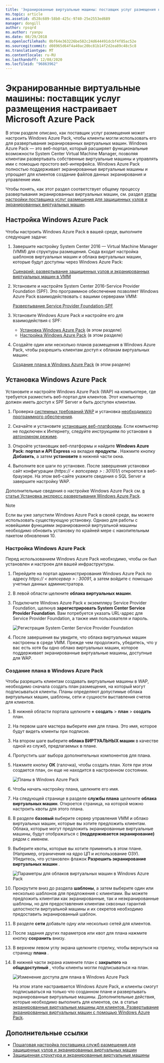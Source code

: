 ```yaml
---
title: 'Экранированные виртуальные машины: поставщик услуг размещения настраивает Microsoft Azure Pack'
ms.topic: article
ms.assetid: d528c689-58b0-425c-9740-25e2553ed689
manager: dongill
author: rpsqrd
ms.author: ryanpu
ms.date: 08/29/2018
ms.openlocfilehash: 0bf64e363226be582c24d644491dcbf4f85ac52e
ms.sourcegitcommit: d08965d64f4a40ac20bc81b14f2d2ea89c48c5c8
ms.translationtype: MT
ms.contentlocale: ru-RU
ms.lasthandoff: 12/08/2020
ms.locfileid: "96863962"
---
```

# <a name="shielded-vms---hosting-service-provider-sets-up-windows-azure-pack"></a>Экранированные виртуальные машины: поставщик услуг размещения настраивает Microsoft Azure Pack

В этом разделе описано, как поставщик услуг размещения может настроить Windows Azure Pack, чтобы клиенты могли использовать его для развертывания экранированных виртуальных машин. Windows Azure Pack — это веб-портал, который расширяет функциональные возможности System Center Virtual Machine Manager, позволяя клиентам развертывать собственные виртуальные машины и управлять ими с помощью простого веб-интерфейса. Windows Azure Pack полностью поддерживает экранированные виртуальные машины и упрощает для клиентов создание файлов данных экранирования и управление ими.

Чтобы понять, как этот раздел соответствует общему процессу развертывания экранированных виртуальных машин, см. раздел [этапы настройки поставщика услуг размещения для защищенных узлов и экранированных виртуальных машин](guarded-fabric-configuration-scenarios-for-shielded-vms-overview.md).

## <a name="setting-up-windows-azure-pack"></a>Настройка Windows Azure Pack

Чтобы настроить Windows Azure Pack в вашей среде, выполните следующие задачи:

1. Завершите настройку System Center 2016 — Virtual Machine Manager (VMM) для структуры размещения. Сюда входит настройка шаблонов виртуальных машин и облака виртуальных машин, которые будут доступны через Windows Azure Pack:

    [Сценарий: развертывание защищенных узлов и экранированных виртуальных машин в VMM](/system-center/vmm/deploy-guarded-host-fabric)

2. Установите и настройте System Center 2016-Service Provider Foundation (SPF). Это программное обеспечение позволяет Windows Azure Pack взаимодействовать с вашими серверами VMM:

    [Развертывание Service Provider Foundation-SPF](https://technet.microsoft.com/system-center-docs/spf/deploy/deploy-spf)

3. Установите Windows Azure Pack и настройте его для взаимодействия с SPF:

    - [Установка Windows Azure Pack](#install-windows-azure-pack) (в этом разделе)
    - [Настройка Windows Azure Pack](#configure-windows-azure-pack) (в этом разделе)

4. Создайте один или несколько планов размещения в Windows Azure Pack, чтобы разрешить клиентам доступ к облакам виртуальных машин:

    [Создание плана в Windows Azure Pack](#create-a-plan-in-windows-azure-pack) (в этом разделе)

## <a name="install-windows-azure-pack"></a>Установка Windows Azure Pack

Установите и настройте Windows Azure Pack (WAP) на компьютере, где требуется разместить веб-портал для клиентов. Этот компьютер должен иметь доступ к SPF Server и быть доступен клиентам.

1.  Проверка [системных требований WAP](/previous-versions/azure/windows-server-azure-pack/dn296442(v=technet.10)) и установка [необходимого программного обеспечения](/previous-versions/azure/windows-server-azure-pack/dn469335(v=technet.10)).

2.  Скачайте и установите [установщик веб-платформы](https://www.microsoft.com/web/downloads/platform.aspx). Если компьютер не подключен к Интернету, следуйте инструкциям по установке в [автономном режиме](https://www.iis.net/learn/install/web-platform-installer/web-platform-installer-v4-command-line-webpicmdexe-rtw-release).

3.  Откройте установщик веб-платформы и найдите **Windows Azure Pack: портал и API Express** на вкладке **продукты** . Нажмите кнопку **Добавить**, а затем **установите** в нижней части окна.

4.  Выполните все шаги по установке. После завершения установки сайт конфигурации (*https:// &lt; вапсервер &gt; : 30101/*) откроется в веб-браузере. На этом веб-сайте укажите сведения о SQL Server и завершите настройку WAP.

Дополнительные сведения о настройке Windows Azure Pack см. [в статье Установка экспресс развертывания Windows Azure Pack](/previous-versions/azure/windows-server-azure-pack/dn296439(v=technet.10)).

> [!NOTE]
> Если вы уже запустили Windows Azure Pack в своей среде, вы можете использовать существующую установку. Однако для работы с новейшими функциями экранированной виртуальной машины необходимо обновить установку по крайней мере с накопительным пакетом обновления 10.

### <a name="configure-windows-azure-pack"></a>Настройка Windows Azure Pack

Перед использованием Windows Azure Pack необходимо, чтобы он был установлен и настроен для вашей инфраструктуры.

1.  Перейдите на портал администрирования Windows Azure Pack по адресу *https:// &lt; вапсервер &gt; : 30091*, а затем войдите с помощью учетных данных администратора.

2.  В левой области щелкните **облака виртуальных машин**.

3.  Подключите Windows Azure Pack к экземпляру Service Provider Foundation, щелкнув **зарегистрировать System Center Service Provider Foundation**. Вам потребуется указать URL-адрес для Service Provider Foundation, а также имя пользователя и пароль.

    ![Регистрация System Center Service Provider Foundation](../media/Guarded-Fabric-Shielded-VM/guarded-host-azure-pack-01-register-spf.png)

4.  После завершения вы увидите, что облака виртуальных машин настроены в среде VMM. Прежде чем продолжить, убедитесь, что у вас есть хотя бы одно облако виртуальных машин, которое поддерживает экранированные виртуальные машины, доступные для WAP.

### <a name="create-a-plan-in-windows-azure-pack"></a>Создание плана в Windows Azure Pack

Чтобы разрешить клиентам создавать виртуальные машины в WAP, необходимо сначала создать план размещения, на который могут подписываться клиенты. Планы определяют допустимые облака виртуальных машин, шаблоны, сети и сущности выставления счетов для клиентов.

1. В нижней области портала щелкните **+ создать** &gt; **план** &gt; **создать** план.

2. На первом шаге мастера выберите имя для плана. Это имя, которое будут видеть клиенты при подписке.

3. На втором шаге выберите **облака ВИРТУАЛЬНЫХ машин** в качестве одной из служб, предлагаемых в плане.

4. Пропустить шаг выбора дополнительных компонентов для плана.

5. Нажмите кнопку **ОК** (галочка), чтобы создать план. Хотя при этом создается план, он еще не находится в настроенном состоянии.

   ![Планы в Windows Azure Pack](../media/Guarded-Fabric-Shielded-VM/guarded-host-azure-pack-02-create-plan.png)

6. Чтобы начать настройку плана, щелкните его имя.

7. На следующей странице в разделе **службы плана** щелкните **облака виртуальных машин**. Откроется страница, на которой можно настроить квоты для этого плана.

8. В разделе **базовый** выберите сервер управления VMM и облако виртуальных машин, которые вы хотите предложить клиентам. Облака, которые могут предложить экранированные виртуальные машины, будут отображаться с **(поддерживается экранирование)** рядом с именем.

9. Выберите квоты, которые вы хотите применить в этом плане. (Например, ограничения на ядро ЦП и использование ОЗУ). Убедитесь, что установлен флажок **Разрешить экранирование виртуальных машин** .

   ![Параметры для облаков виртуальных машин в Windows Azure Pack](../media/Guarded-Fabric-Shielded-VM/guarded-host-azure-pack-03-virtual-machine-clouds.png)

10. Прокрутите вниз до раздела **шаблоны**, а затем выберите один или несколько шаблонов для предложения с клиентами. Вы можете предложить клиентам как экранированные, так и неэкранированные шаблоны, но для предоставления клиентам сквозных гарантий целостности виртуальной машины и их секретов необходимо предоставить экранированный шаблон.

11. В разделе **сети** добавьте одну или несколько сетей для клиентов.

12. После задания других параметров или квот для плана нажмите кнопку **сохранить** внизу.

13. В верхнем левом углу экрана щелкните стрелку, чтобы вернуться на страницу **плана** .

14. В нижней части экрана измените план с **закрытого** на **общедоступный** , чтобы клиенты могли подписываться на план.

    ![Изменение доступа для плана в Windows Azure Pack](../media/Guarded-Fabric-Shielded-VM/guarded-host-azure-pack-04-change-access.png)

    На этом этапе настраивается Windows Azure Pack, и клиенты смогут подписываться на только что созданном плане и развертывать экранированные виртуальные машины. Дополнительные действия, которые необходимо выполнить для клиентов, см. в статье [экранированные виртуальные машины для клиентов. Развертывание экранированных виртуальных машин с помощью Windows Azure Pack](guarded-fabric-shielded-vm-windows-azure-pack.md).

## <a name="additional-references"></a>Дополнительные ссылки

- [Пошаговая настройка поставщика служб размещения для защищенных узлов и экранированных виртуальных машин](guarded-fabric-configuration-scenarios-for-shielded-vms-overview.md)
- [Защищенная структура и экранированные виртуальные машины](guarded-fabric-and-shielded-vms-top-node.md)
